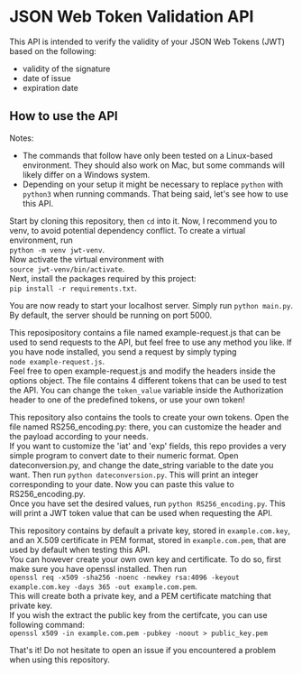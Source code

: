# JSON Web Token Validation API

This API is intended to verify the validity of your JSON Web Tokens (JWT) based on the following:
- validity of the signature
- date of issue
- expiration date

## How to use the API

Notes:
- The commands that follow have only been tested on a Linux-based environment. They should also work on Mac, but some commands will likely differ on a Windows system.
- Depending on your setup it might be necessary to replace `python` with `python3` when running commands.
That being said, let's see how to use this API.

Start by cloning this repository, then `cd` into it. Now, I recommend you to venv, to avoid potential dependency conflict. To create a virtual environment, run  
`python -m venv jwt-venv`.  
Now activate the virtual environment with  
`source jwt-venv/bin/activate`.  
Next, install the packages required by this project:  
`pip install -r requirements.txt`.

You are now ready to start your localhost server. Simply run `python main.py`. By default, the server should be running on port 5000.

This reposipository contains a file named example-request.js that can be used to send requests to the API, but feel free to use any method you like. If you have node installed, you send a request by simply typing  
`node example-request.js`.  
Feel free to open example-request.js and modify the headers inside the options object. The file contains 4 different tokens that can be used to test the API. You can change the `token_value` variable inside the Authorization header to one of the predefined tokens, or use your own token!

This repository also contains the tools to create your own tokens. Open the file named RS256_encoding.py: there, you can customize the header and the payload according to your needs.  
If you want to customize the 'iat' and 'exp' fields, this repo provides a very simple program to convert date to their numeric format. Open dateconversion.py, and change the date_string variable to the date you want. Then run `python dateconversion.py`. This will print an integer corresponding to your date. Now you can paste this value to RS256_encoding.py.  
Once you have set the desired values, run `python RS256_encoding.py`. This will print a JWT token value that can be used when requesting the API.

This repository contains by default a private key, stored in `example.com.key`, and an X.509 certificate in PEM format, stored in `example.com.pem`, that are used by default when testing this API.  
You can however create your own own key and certificate. To do so, first make sure you have openssl installed. Then run  
`openssl req -x509 -sha256 -noenc -newkey rsa:4096 -keyout example.com.key -days 365 -out example.com.pem`.  
This will create both a private key, and a PEM certificate matching that private key.  
If you wish the extract the public key from the certifcate, you can use following command:  
`openssl x509 -in example.com.pem -pubkey -noout > public_key.pem`

That's it! Do not hesitate to open an issue if you encountered a problem when using this repository.
